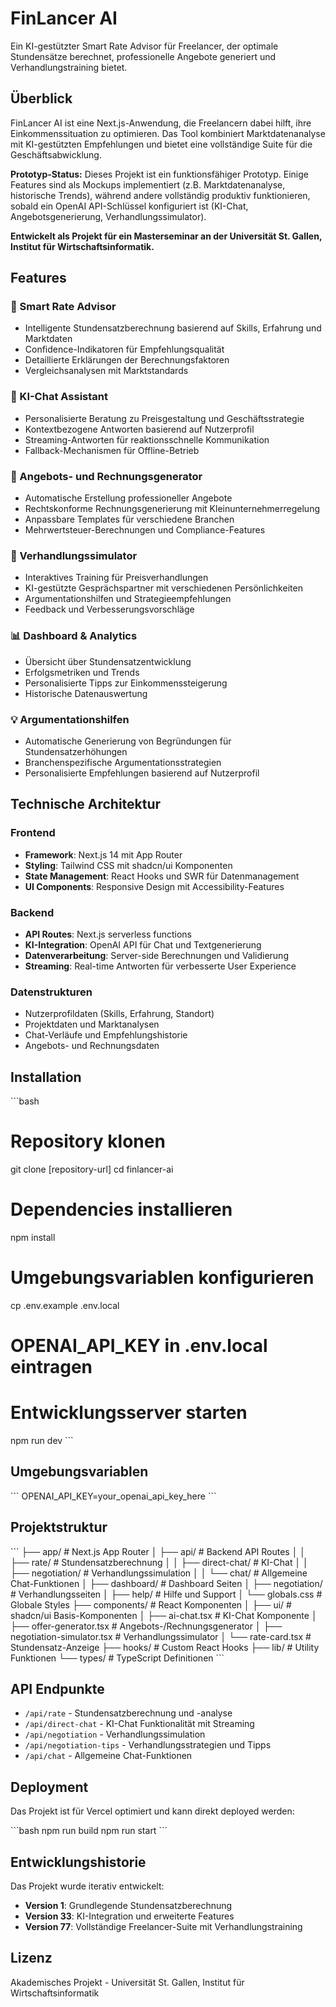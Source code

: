 # FinLancer AI

Ein KI-gestützter Smart Rate Advisor für Freelancer, der optimale Stundensätze berechnet, professionelle Angebote generiert und Verhandlungstraining bietet.

## Überblick

FinLancer AI ist eine Next.js-Anwendung, die Freelancern dabei hilft, ihre Einkommenssituation zu optimieren. Das Tool kombiniert Marktdatenanalyse mit KI-gestützten Empfehlungen und bietet eine vollständige Suite für die Geschäftsabwicklung.

**Prototyp-Status:** Dieses Projekt ist ein funktionsfähiger Prototyp. Einige Features sind als Mockups implementiert (z.B. Marktdatenanalyse, historische Trends), während andere vollständig produktiv funktionieren, sobald ein OpenAI API-Schlüssel konfiguriert ist (KI-Chat, Angebotsgenerierung, Verhandlungssimulator).

**Entwickelt als Projekt für ein Masterseminar an der Universität St. Gallen, Institut für Wirtschaftsinformatik.**

## Features

### 🎯 Smart Rate Advisor
- Intelligente Stundensatzberechnung basierend auf Skills, Erfahrung und Marktdaten
- Confidence-Indikatoren für Empfehlungsqualität
- Detaillierte Erklärungen der Berechnungsfaktoren
- Vergleichsanalysen mit Marktstandards

### 💬 KI-Chat Assistant
- Personalisierte Beratung zu Preisgestaltung und Geschäftsstrategie
- Kontextbezogene Antworten basierend auf Nutzerprofil
- Streaming-Antworten für reaktionsschnelle Kommunikation
- Fallback-Mechanismen für Offline-Betrieb

### 📄 Angebots- und Rechnungsgenerator
- Automatische Erstellung professioneller Angebote
- Rechtskonforme Rechnungsgenerierung mit Kleinunternehmerregelung
- Anpassbare Templates für verschiedene Branchen
- Mehrwertsteuer-Berechnungen und Compliance-Features

### 🤝 Verhandlungssimulator
- Interaktives Training für Preisverhandlungen
- KI-gestützte Gesprächspartner mit verschiedenen Persönlichkeiten
- Argumentationshilfen und Strategieempfehlungen
- Feedback und Verbesserungsvorschläge

### 📊 Dashboard & Analytics
- Übersicht über Stundensatzentwicklung
- Erfolgsmetriken und Trends
- Personalisierte Tipps zur Einkommenssteigerung
- Historische Datenauswertung

### 💡 Argumentationshilfen
- Automatische Generierung von Begründungen für Stundensatzerhöhungen
- Branchenspezifische Argumentationsstrategien
- Personalisierte Empfehlungen basierend auf Nutzerprofil

## Technische Architektur

### Frontend
- **Framework**: Next.js 14 mit App Router
- **Styling**: Tailwind CSS mit shadcn/ui Komponenten
- **State Management**: React Hooks und SWR für Datenmanagement
- **UI Components**: Responsive Design mit Accessibility-Features

### Backend
- **API Routes**: Next.js serverless functions
- **KI-Integration**: OpenAI API für Chat und Textgenerierung
- **Datenverarbeitung**: Server-side Berechnungen und Validierung
- **Streaming**: Real-time Antworten für verbesserte User Experience

### Datenstrukturen
- Nutzerprofildaten (Skills, Erfahrung, Standort)
- Projektdaten und Marktanalysen
- Chat-Verläufe und Empfehlungshistorie
- Angebots- und Rechnungsdaten

## Installation

\`\`\`bash
# Repository klonen
git clone [repository-url]
cd finlancer-ai

# Dependencies installieren
npm install

# Umgebungsvariablen konfigurieren
cp .env.example .env.local
# OPENAI_API_KEY in .env.local eintragen

# Entwicklungsserver starten
npm run dev
\`\`\`

## Umgebungsvariablen

\`\`\`
OPENAI_API_KEY=your_openai_api_key_here
\`\`\`

## Projektstruktur

\`\`\`
├── app/                    # Next.js App Router
│   ├── api/               # Backend API Routes
│   │   ├── rate/          # Stundensatzberechnung
│   │   ├── direct-chat/   # KI-Chat
│   │   ├── negotiation/   # Verhandlungssimulation
│   │   └── chat/          # Allgemeine Chat-Funktionen
│   ├── dashboard/         # Dashboard Seiten
│   ├── negotiation/       # Verhandlungsseiten
│   ├── help/              # Hilfe und Support
│   └── globals.css        # Globale Styles
├── components/            # React Komponenten
│   ├── ui/               # shadcn/ui Basis-Komponenten
│   ├── ai-chat.tsx       # KI-Chat Komponente
│   ├── offer-generator.tsx # Angebots-/Rechnungsgenerator
│   ├── negotiation-simulator.tsx # Verhandlungssimulator
│   └── rate-card.tsx     # Stundensatz-Anzeige
├── hooks/                # Custom React Hooks
├── lib/                  # Utility Funktionen
└── types/                # TypeScript Definitionen
\`\`\`

## API Endpunkte

- `/api/rate` - Stundensatzberechnung und -analyse
- `/api/direct-chat` - KI-Chat Funktionalität mit Streaming
- `/api/negotiation` - Verhandlungssimulation
- `/api/negotiation-tips` - Verhandlungsstrategien und Tipps
- `/api/chat` - Allgemeine Chat-Funktionen

## Deployment

Das Projekt ist für Vercel optimiert und kann direkt deployed werden:

\`\`\`bash
npm run build
npm run start
\`\`\`

## Entwicklungshistorie

Das Projekt wurde iterativ entwickelt:
- **Version 1**: Grundlegende Stundensatzberechnung
- **Version 33**: KI-Integration und erweiterte Features
- **Version 77**: Vollständige Freelancer-Suite mit Verhandlungstraining

## Lizenz

Akademisches Projekt - Universität St. Gallen, Institut für Wirtschaftsinformatik

